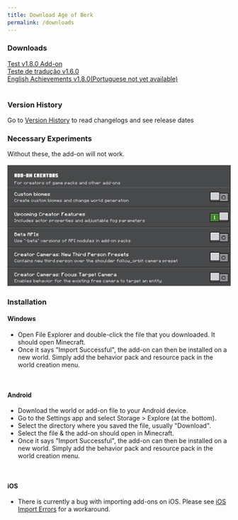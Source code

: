 ```yaml
---
title: Download Age of Berk
permalink: /downloads
---
```


 

### Downloads
<a href="https://github.com/S3XT4-Studio/Age-of-Berk-Add-on-Information/releases/download/v1.8.0/Age.of.Berk.Test.v1.8.0.mcaddon">Test v1.8.0 Add-on</a>
<br>
<a href="https://github.com/S3XT4-Studio/Age-of-Berk-Add-on-Information/releases/download/v1.7.0/Era.de.Berk.Traducao.para.o.Portugues.v1.6.0.mcaddon">Teste de tradução v1.6.0</a>
<br>
<a href="https://github.com/S3XT4-Studio/Age-of-Berk-Add-on-Information/releases/download/v1.8.0/Age.of.Berk.Achievements.v1.8.0.mcaddon">English Achievements v1.8.0(Portuguese not yet available)</a>
<br>
<br>
### Version History
Go to [Version History](/versions.md) to read changelogs and see release dates
<br>

### Necessary Experiments
Without these, the add-on will not work.
<br>
<br>
![Experiments](assets/experiment.png)
<br>

### Installation

#### Windows
- Open File Explorer and double-click the file that you downloaded. It should open Minecraft.
- Once it says "Import Successful", the add-on can then be installed on a new world. Simply add the behavior pack and resource pack in the world creation menu.
<br>

#### Android
- Download the world or add-on file to your Android device.
- Go to the Settings app and select Storage > Explore (at the bottom).
- Select the directory where you saved the file, usually "Download".
- Select the file & the add-on should open in Minecraft.
- Once it says "Import Successful", the add-on can then be installed on a new world. Simply add the behavior pack and resource pack in the world creation menu.
<br>

#### iOS
- There is currently a bug with importing add-ons on iOS. Please see [iOS Import Errors](/ios.md) for a workaround.
